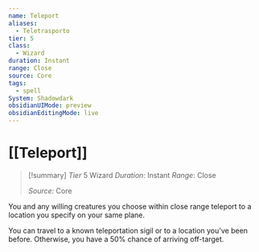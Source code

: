 ```yaml
---
name: Teleport
aliases:
  - Teletrasporto
tier: 5
class:
  - Wizard
duration: Instant
range: Close
source: Core
tags:
  - spell
System: Shadowdark
obsidianUIMode: preview
obsidianEditingMode: live
---
```

# [[Teleport]]

>[!summary]
> *Tier* 5
> Wizard
> *Duration*: Instant
> *Range*: Close
> 
> *Source:* Core

You and any willing creatures you choose within close range teleport to a location you specify on your same plane. 

You can travel to a known teleportation sigil or to a location you've been before. Otherwise, you have a 50% chance of arriving off-target.



